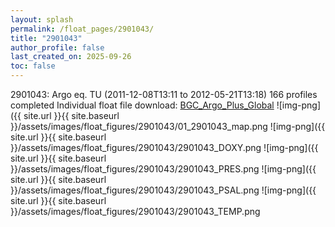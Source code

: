 ```yaml
---
layout: splash
permalink: /float_pages/2901043/
title: "2901043"
author_profile: false
last_created_on: 2025-09-26
toc: false
---
```

 
2901043: Argo eq. TU (2011-12-08T13:11 to 2012-05-21T13:18)
166 profiles completed
Individual float file download: [BGC_Argo_Plus_Global](https://ftp.soest.hawaii.edu/bgc_argo_plus/Individual_Floats/outliers_removed/2901043_Sprof_processed.nc)
![img-png]({{ site.url }}{{ site.baseurl }}/assets/images/float_figures/2901043/01_2901043_map.png
![img-png]({{ site.url }}{{ site.baseurl }}/assets/images/float_figures/2901043/2901043_DOXY.png
![img-png]({{ site.url }}{{ site.baseurl }}/assets/images/float_figures/2901043/2901043_PRES.png
![img-png]({{ site.url }}{{ site.baseurl }}/assets/images/float_figures/2901043/2901043_PSAL.png
![img-png]({{ site.url }}{{ site.baseurl }}/assets/images/float_figures/2901043/2901043_TEMP.png

